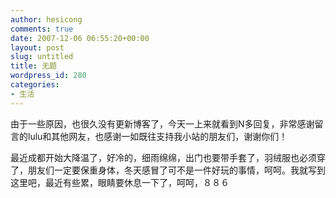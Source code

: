 ```yaml
---
author: hesicong
comments: true
date: 2007-12-06 06:55:20+00:00
layout: post
slug: untitled
title: 无题
wordpress_id: 280
categories:
- 生活
---
```


由于一些原因，也很久没有更新博客了，今天一上来就看到N多回复，非常感谢留言的lulu和其他网友，也感谢一如既往支持我小站的朋友们，谢谢你们！

最近成都开始大降温了，好冷的，细雨绵绵，出门也要带手套了，羽绒服也必须穿了，朋友们一定要保重身体，冬天感冒了可不是一件好玩的事情，呵呵。我就写到这里吧，最近有些累，眼睛要休息一下了，呵呵，８８６
